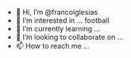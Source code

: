   - 👋 Hi, I’m @francoiglesias
- 👀 I’m interested in ... football
- 🌱 I’m currently learning ...
- 💞️ I’m looking to collaborate on ...
- 📫 How to reach me ...

<!---
francoiglesias/francoiglesias is a ✨ special ✨ repository because its `README.md` (this file) appears on your GitHub profile.
You can click the Preview link to take a look at your changes.
--->
